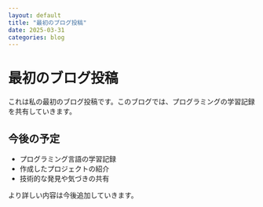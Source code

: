 ```yaml
---
layout: default
title: "最初のブログ投稿"
date: 2025-03-31
categories: blog
---
```


# 最初のブログ投稿

これは私の最初のブログ投稿です。このブログでは、プログラミングの学習記録を共有していきます。

## 今後の予定

- プログラミング言語の学習記録
- 作成したプロジェクトの紹介
- 技術的な発見や気づきの共有

より詳しい内容は今後追加していきます。

